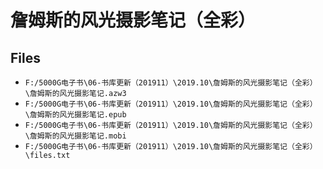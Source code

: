 # 詹姆斯的风光摄影笔记（全彩）

## Files

- `F:/5000G电子书\06-书库更新（201911）\2019.10\詹姆斯的风光摄影笔记（全彩）\詹姆斯的风光摄影笔记.azw3`
- `F:/5000G电子书\06-书库更新（201911）\2019.10\詹姆斯的风光摄影笔记（全彩）\詹姆斯的风光摄影笔记.epub`
- `F:/5000G电子书\06-书库更新（201911）\2019.10\詹姆斯的风光摄影笔记（全彩）\詹姆斯的风光摄影笔记.mobi`
- `F:/5000G电子书\06-书库更新（201911）\2019.10\詹姆斯的风光摄影笔记（全彩）\files.txt`
